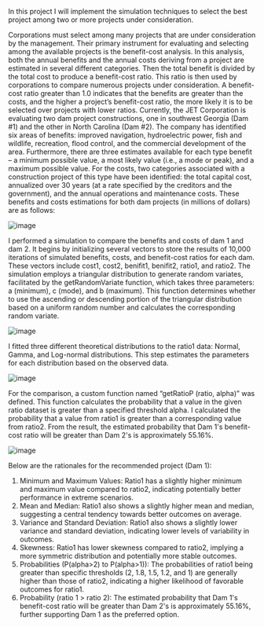 In this project I will implement the simulation techniques to select the best project among two or more projects under consideration.

Corporations must select among many projects that are under consideration by the management. Their primary instrument for evaluating and selecting among the available projects is the benefit-cost analysis. 
In this analysis, both the annual benefits and the annual costs deriving from a project are estimated in several different categories. 
Then the total benefit is divided by the total cost to produce a benefit-cost ratio. This ratio is then used by corporations to compare numerous projects under consideration. 
A benefit-cost ratio greater than 1.0 indicates that the benefits are greater than the costs, and the higher a project’s benefit-cost ratio, the more likely it is to be selected over projects with lower ratios. 
Currently, the JET Corporation is evaluating two dam project constructions, one in southwest Georgia (Dam #1) and the other in North Carolina (Dam #2). 
The company has identified six areas of benefits: improved navigation, hydroelectric power, fish and wildlife, recreation, flood control, and the commercial development of the area. 
Furthermore, there are three estimates available for each type benefit – a minimum possible value, a most likely value (i.e., a mode or peak), and a maximum possible value. 
For the costs, two categories associated with a construction project of this type have been identified: the total capital cost, annualized over 30 years (at a rate specified by the creditors and the government), and the annual operations and maintenance costs. 
These benefits and costs estimations for both dam projects (in millions of dollars) are as follows:

![image](https://github.com/user-attachments/assets/34d7632c-66e5-40dc-a74b-7933b6e31236)


I performed a simulation to compare the benefits and costs of dam 1 and dam 2. It begins by initializing several vectors to store the results of 10,000 iterations of simulated benefits, costs, and benefit-cost ratios for each dam. 
These vectors include cost1, cost2, benifit1, benifit2, ratio1, and ratio2. The simulation employs a triangular distribution to generate random variates, facilitated by the getRandomVariate function, which takes three parameters: a (minimum), c (mode), and b (maximum). 
This function determines whether to use the ascending or descending portion of the triangular distribution based on a uniform random number and calculates the corresponding random variate.

![image](https://github.com/user-attachments/assets/c2f93b62-d2c3-43b6-8f9d-e009a24e5fc3)


I fitted three different theoretical distributions to the ratio1 data: Normal, Gamma, and Log-normal distributions. This step estimates the parameters for each distribution based on the observed data.

![image](https://github.com/user-attachments/assets/d625467c-4bcf-42c7-aacc-55226235fef7)


For the comparison, a custom function named “getRatioP (ratio, alpha)” was defined. This function calculates the probability that a value in the given ratio dataset is greater than a specified threshold alpha. 
I calculated the probability that a value from ratio1 is greater than a corresponding value from ratio2. From the result, the estimated probability that Dam 1's benefit-cost ratio will be greater than Dam 2's is approximately 55.16%.

![image](https://github.com/user-attachments/assets/ff4706e4-aa48-4d94-a83b-052202d284af)


Below are the rationales for the recommended project (Dam 1):
1.	Minimum and Maximum Values:
Ratio1 has a slightly higher minimum and maximum value compared to ratio2, indicating potentially better performance in extreme scenarios.
2.	Mean and Median:
Ratio1 also shows a slightly higher mean and median, suggesting a central tendency towards better outcomes on average.
3.	Variance and Standard Deviation:
Ratio1 also shows a slightly lower variance and standard deviation, indicating lower levels of variability in outcomes.
4.	Skewness:
Ratio1 has lower skewness compared to ratio2, implying a more symmetric distribution and potentially more stable outcomes.
5.	Probabilities (P(alpha>2) to P(alpha>1)):
The probabilities of ratio1 being greater than specific thresholds (2, 1.8, 1.5, 1.2, and 1) are generally higher than those of ratio2, indicating a higher likelihood of favorable outcomes for ratio1.
6.	Probability (ratio 1 > ratio 2):
The estimated probability that Dam 1's benefit-cost ratio will be greater than Dam 2's is approximately 55.16%, further supporting Dam 1 as the preferred option.
